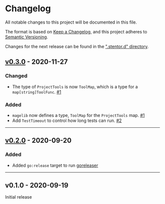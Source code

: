 # Changelog

All notable changes to this project will be documented in this file.

The format is based on [Keep a Changelog](https://keepachangelog.com/en/1.0.0/),
and this project adheres to [Semantic Versioning](https://semver.org/spec/v2.0.0.html).

Changes for the next release can be found in the [".stentor.d" directory](./.stentor.d).

<!-- stentor output starts -->

## [v0.3.0] - 2020-11-27

### Changed

- The type of `ProjectTools` is now `ToolMap`,
  which is a type for a `map[string]ToolFunc`.
  [#1](https://github.com/wfscheper/magelib/issues/1)


### Added

- `magelib` now defines a type, `ToolMap` for the `ProjectTools` map.
  [#1](https://github.com/wfscheper/magelib/issues/1)
- Add `TestTimeout` to control how long tests can run.
  [#2](https://github.com/wfscheper/magelib/issues/2)


[v0.3.0]: https://github.com/wfscheper/magelib/compare/v0.2.0...v0.3.0


----


## [v0.2.0] - 2020-09-20

### Added

- Added `go:release` target to run [goreleaser](https://goreleaser.com/)

[v0.2.0]: https://github.com/wfscheper/magelib/compare/v0.1.0...v0.2.0


----

## v0.1.0 - 2020-09-19

Initial release

